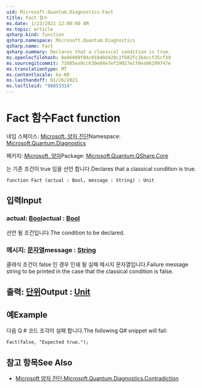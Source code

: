 ```yaml
---
uid: Microsoft.Quantum.Diagnostics.Fact
title: Fact 함수
ms.date: 1/23/2021 12:00:00 AM
ms.topic: article
qsharp.kind: function
qsharp.namespace: Microsoft.Quantum.Diagnostics
qsharp.name: Fact
qsharp.summary: Declares that a classical condition is true.
ms.openlocfilehash: 8e86000f04c01040d420c2f682fc1b4ccf35cf39
ms.sourcegitcommit: 71605ea9cc630e84e7ef29027e1f0ea06299747e
ms.translationtype: MT
ms.contentlocale: ko-KR
ms.lasthandoff: 01/26/2021
ms.locfileid: "98853314"
---
```

# <a name="fact-function"></a><span data-ttu-id="4f7ed-102">Fact 함수</span><span class="sxs-lookup"><span data-stu-id="4f7ed-102">Fact function</span></span>

<span data-ttu-id="4f7ed-103">네임 스페이스: [Microsoft. 양자 진단](xref:Microsoft.Quantum.Diagnostics)</span><span class="sxs-lookup"><span data-stu-id="4f7ed-103">Namespace: [Microsoft.Quantum.Diagnostics](xref:Microsoft.Quantum.Diagnostics)</span></span>

<span data-ttu-id="4f7ed-104">패키지: [Microsoft. 양자](https://nuget.org/packages/Microsoft.Quantum.QSharp.Core)</span><span class="sxs-lookup"><span data-stu-id="4f7ed-104">Package: [Microsoft.Quantum.QSharp.Core](https://nuget.org/packages/Microsoft.Quantum.QSharp.Core)</span></span>


<span data-ttu-id="4f7ed-105">는 기존 조건이 true 임을 선언 합니다.</span><span class="sxs-lookup"><span data-stu-id="4f7ed-105">Declares that a classical condition is true.</span></span>

```qsharp
function Fact (actual : Bool, message : String) : Unit
```


## <a name="input"></a><span data-ttu-id="4f7ed-106">입력</span><span class="sxs-lookup"><span data-stu-id="4f7ed-106">Input</span></span>

### <a name="actual--bool"></a><span data-ttu-id="4f7ed-107">actual: [Bool](xref:microsoft.quantum.lang-ref.bool)</span><span class="sxs-lookup"><span data-stu-id="4f7ed-107">actual : [Bool](xref:microsoft.quantum.lang-ref.bool)</span></span>

<span data-ttu-id="4f7ed-108">선언 될 조건입니다.</span><span class="sxs-lookup"><span data-stu-id="4f7ed-108">The condition to be declared.</span></span>


### <a name="message--string"></a><span data-ttu-id="4f7ed-109">메시지: [문자열](xref:microsoft.quantum.lang-ref.string)</span><span class="sxs-lookup"><span data-stu-id="4f7ed-109">message : [String](xref:microsoft.quantum.lang-ref.string)</span></span>

<span data-ttu-id="4f7ed-110">클래식 조건이 false 인 경우 인쇄 될 실패 메시지 문자열입니다.</span><span class="sxs-lookup"><span data-stu-id="4f7ed-110">Failure message string to be printed in the case that the classical condition is false.</span></span>



## <a name="output--unit"></a><span data-ttu-id="4f7ed-111">출력: [단위](xref:microsoft.quantum.lang-ref.unit)</span><span class="sxs-lookup"><span data-stu-id="4f7ed-111">Output : [Unit](xref:microsoft.quantum.lang-ref.unit)</span></span>



## <a name="example"></a><span data-ttu-id="4f7ed-112">예</span><span class="sxs-lookup"><span data-stu-id="4f7ed-112">Example</span></span>

<span data-ttu-id="4f7ed-113">다음 Q # 코드 조각이 실패 합니다.</span><span class="sxs-lookup"><span data-stu-id="4f7ed-113">The following Q# snippet will fail:</span></span>

```qsharp
Fact(false, "Expected true.");
```

## <a name="see-also"></a><span data-ttu-id="4f7ed-114">참고 항목</span><span class="sxs-lookup"><span data-stu-id="4f7ed-114">See Also</span></span>

- [<span data-ttu-id="4f7ed-115">Microsoft 양자 진단.</span><span class="sxs-lookup"><span data-stu-id="4f7ed-115">Microsoft.Quantum.Diagnostics.Contradiction</span></span>](xref:Microsoft.Quantum.Diagnostics.Contradiction)